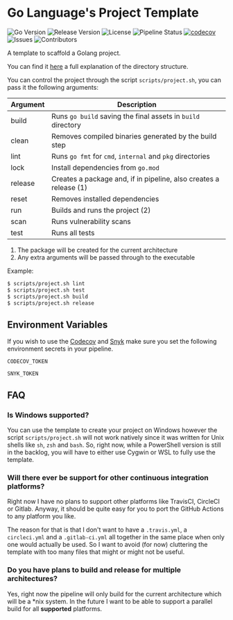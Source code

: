 # Go Language's Project Template

![Go Version](https://img.shields.io/github/go-mod/go-version/egonbraun/golang-project-template) ![Release Version](https://img.shields.io/github/v/release/egonbraun/golang-project-template) ![License](https://img.shields.io/github/license/egonbraun/golang-project-template) ![Pipeline Status](https://github.com/egonbraun/golang-project-template/actions/workflows/pipeline.yml/badge.svg) [![codecov](https://codecov.io/gh/egonbraun/golang-project-template/branch/main/graph/badge.svg?token=R0HJ0SAOC0)](https://codecov.io/gh/egonbraun/golang-project-template) ![Issues](https://img.shields.io/github/issues/egonbraun/golang-project-template) ![Contributors](https://img.shields.io/github/contributors/egonbraun/golang-project-template)

A template to scaffold a Golang project.

You can find it [here](https://github.com/golang-standards/project-layout)
a full explanation of the directory structure.

You can control the project through the script `scripts/project.sh`, you can
pass it the following arguments:

| Argument | Description                                                       |
| -------- | --------------------------------------------------------------    |
| build    | Runs `go build` saving the final assets in `build` directory      |
| clean    | Removes compiled binaries generated by the build step             |
| lint     | Runs `go fmt` for `cmd`, `internal` and `pkg` directories         |
| lock     | Install dependencies from `go.mod`                                |
| release  | Creates a package and, if in pipeline, also creates a release (1) |
| reset    | Removes installed dependencies                                    |
| run      | Builds and runs the project (2)                                   |
| scan     | Runs vulnerability scans
| test     | Runs all tests                                                    |

1. The package will be created for the current architecture
2. Any extra arguments will be passed through to the executable

Example:

```bash
$ scripts/project.sh lint
$ scripts/project.sh test
$ scripts/project.sh build
$ scripts/project.sh release
```

## Environment Variables

If you wish to use the [Codecov](https://www.codecov.io/) and [Snyk](https://www.snyk.io/) make sure you set the
following environment secrets in your pipeline.

`CODECOV_TOKEN`

`SNYK_TOKEN`

## FAQ

### Is Windows supported?

You can use the template to create your project on Windows however the script
`scripts/project.sh` will not work natively since it was written for Unix
shells like `sh`, `zsh` and `bash`. So, right now, while a PowerShell version
is still in the backlog, you will have to either use Cygwin or WSL to fully use
the template.

### Will there ever be support for other continuous integration platforms?

Right now I have no plans to support other platforms like TravisCI, CircleCI or
Gitlab. Anyway, it should be quite easy for you to port the GitHub Actions to
any platform you like.

The reason for that is that I don't want to have a `.travis.yml`, a
`circleci.yml` and a `.gitlab-ci.yml` all together in the same place when only
one would actually be used. So I want to avoid (for now) cluttering the
template with too many files that might or might not be useful.

### Do you have plans to build and release for multiple architectures?

Yes, right now the pipeline will only build for the current architecture which
will be a *nix system. In the future I want to be able to support a parallel
build for all **supported** platforms.
